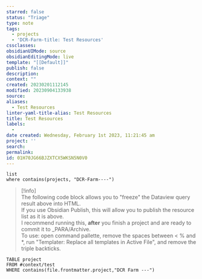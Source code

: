 ```yaml
---
starred: false
status: "Triage"
type: note
tags:
  - projects
  - 'DCR-Farm-title: Test Resources'
cssclasses: 
obsidianUIMode: source
obsidianEditingMode: live
template: "[[Default]]"
publish: false
description: 
context: ""
created: 20230201112145
modified: 20230904133938
source: 
aliases:
  - Test Resources
linter-yaml-title-alias: Test Resources
title: Test Resources
labels:
  - 
date created: Wednesday, February 1st 2023, 11:21:45 am
project: ''
search: 
permalink: 
id: 01H70JG66BJZXTCX5WKSN5N0V0
---
```


```dataview
list 
where contains(projects, "DCR-Farm----")
```

>[!info]  
> The following code block allows you to "freeze" the Dataview query result above into HTML.  
> If you use Obsidian Publish, this will allow you to publish the resource list as it is above.  
> I recommend running this, **after** you finish a project and are ready to commit it to _PARA/Archive.  
> To use: open command pallette, remove the spaces between < % and *, run "Templater: Replace all templates in Active File", and remove the triple backticks.

```dataview
TABLE project
FROM #context/test 
WHERE contains(file.frontmatter.project,"DCR Farm ---")
```
